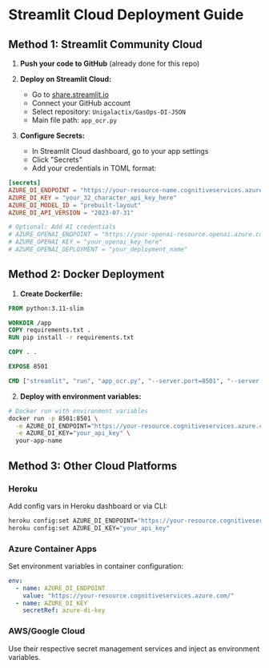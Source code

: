 # Streamlit Cloud Deployment Guide

## Method 1: Streamlit Community Cloud

1. **Push your code to GitHub** (already done for this repo)

2. **Deploy on Streamlit Cloud:**
   - Go to [share.streamlit.io](https://share.streamlit.io)
   - Connect your GitHub account
   - Select repository: `Unigalactix/GasOps-DI-JSON`
   - Main file path: `app_ocr.py`

3. **Configure Secrets:**
   - In Streamlit Cloud dashboard, go to your app settings
   - Click "Secrets" 
   - Add your credentials in TOML format:

```toml
[secrets]
AZURE_DI_ENDPOINT = "https://your-resource-name.cognitiveservices.azure.com/"
AZURE_DI_KEY = "your_32_character_api_key_here"
AZURE_DI_MODEL_ID = "prebuilt-layout"
AZURE_DI_API_VERSION = "2023-07-31"

# Optional: Add AI credentials
# AZURE_OPENAI_ENDPOINT = "https://your-openai-resource.openai.azure.com/"
# AZURE_OPENAI_KEY = "your_openai_key_here"
# AZURE_OPENAI_DEPLOYMENT = "your_deployment_name"
```

## Method 2: Docker Deployment

1. **Create Dockerfile:**

```dockerfile
FROM python:3.11-slim

WORKDIR /app
COPY requirements.txt .
RUN pip install -r requirements.txt

COPY . .

EXPOSE 8501

CMD ["streamlit", "run", "app_ocr.py", "--server.port=8501", "--server.address=0.0.0.0"]
```

2. **Deploy with environment variables:**

```bash
# Docker run with environment variables
docker run -p 8501:8501 \
  -e AZURE_DI_ENDPOINT="https://your-resource.cognitiveservices.azure.com/" \
  -e AZURE_DI_KEY="your_api_key" \
  your-app-name
```

## Method 3: Other Cloud Platforms

### Heroku
Add config vars in Heroku dashboard or via CLI:
```bash
heroku config:set AZURE_DI_ENDPOINT="https://your-resource.cognitiveservices.azure.com/"
heroku config:set AZURE_DI_KEY="your_api_key"
```

### Azure Container Apps
Set environment variables in container configuration:
```yaml
env:
  - name: AZURE_DI_ENDPOINT
    value: "https://your-resource.cognitiveservices.azure.com/"
  - name: AZURE_DI_KEY
    secretRef: azure-di-key
```

### AWS/Google Cloud
Use their respective secret management services and inject as environment variables.
